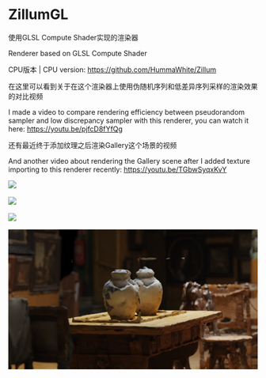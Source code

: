 # ZillumGL

使用GLSL Compute Shader实现的渲染器

Renderer based on GLSL Compute Shader

CPU版本 | CPU version: https://github.com/HummaWhite/Zillum

在这里可以看到关于在这个渲染器上使用伪随机序列和低差异序列采样的渲染效果的对比视频

I made a video to compare rendering efficiency between pseudorandom sampler and low discrepancy sampler with this renderer, you can watch it here: https://youtu.be/pjfcD8fYfQg

还有最近终于添加纹理之后渲染Gallery这个场景的视频

And another video about rendering the Gallery scene after I added texture importing to this renderer recently: https://youtu.be/TGbwSyqxKvY

![](https://raw.githubusercontent.com/HummaWhite/ZillumGL/main/pic/save1625201466.png)

![](https://raw.githubusercontent.com/HummaWhite/ZillumGL/main/pic/save1623561396.png)

![](https://raw.githubusercontent.com/HummaWhite/ZillumGL/main/pic/save1615882448.png)

![](https://raw.githubusercontent.com/HummaWhite/ZillumGL/main/pic/save1635135462.png)

